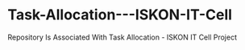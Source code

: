 # Task-Allocation---ISKON-IT-Cell
Repository Is Associated With Task Allocation - ISKON IT Cell Project
